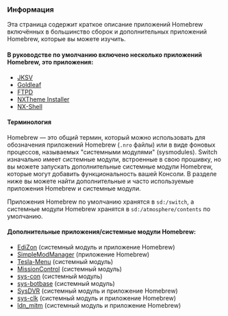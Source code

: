 ### **Информация**

Эта страница содержит краткое описание приложений Homebrew включённых в большинство сборок и дополнительных приложений Homebrew, которые вы можете изучить.


#### В руководстве по умолчанию включено несколько приложений Homebrew, это приложения:

- [JKSV](jksv.md)
- [Goldleaf](goldleaf.md)
- [FTPD](ftpd.md)
- [NXTheme Installer](nxtheme-installer.md)
- [NX-Shell](nx-shell.md)


#### Терминология

Homebrew — это общий термин, который можно использовать для обозначения приложений Homebrew (`.nro` файлы) или в виде фоновых процессов, называемых "системными модулями" (sysmodules). Switch изначально имеет системные модули, встроенные в свою прошивку, но вы можете запускать дополнительные системные модули Homebrew, которые могут добавить функциональность вашей Консоли. В разделе ниже вы можете найти дополнительные и часто используемые приложения Homebrew и системные модули.


Приложения Homebrew по умолчанию хранятся в `sd:/switch`, а системные модули Homebrew хранятся в `sd:/atmosphere/contents` по умолчанию.


#### Дополнительные приложения/системные модули Homebrew:

- [EdiZon](edizon.md) (системный модуль и приложение Homebrew)
- [SimpleModManager](simplemodmanager.md) (приложение Homebrew)
- [Tesla-Menu](tesla-menu.md) (системный модуль)
- [MissionControl](mission-control.md) (системный модуль)
- [sys-con](sys-con.md) (системный модуль)
- [sys-botbase](sys-botbase.md) (системный модуль)
- [SysDVR](sysdvr.md) (системный модуль и приложение Homebrew)
- [sys-clk](sys-clk.md) (системный модуль и приложение Homebrew)
- [ldn_mitm](ldn_mitm.md) (системный модуль и приложение Homebrew)


